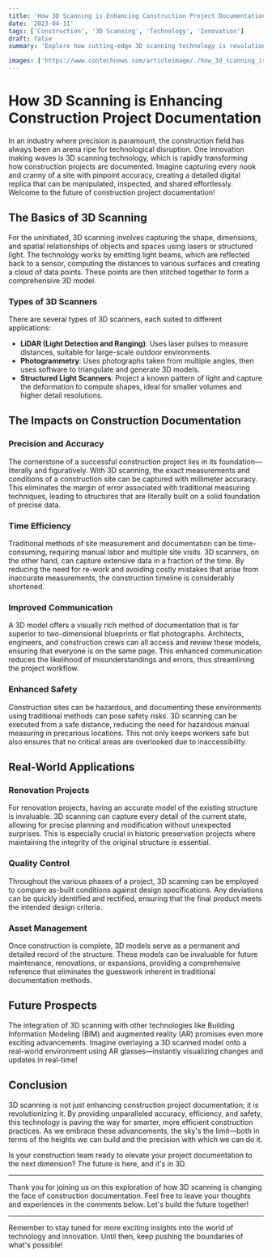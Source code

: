 ```yaml
---
title: 'How 3D Scanning is Enhancing Construction Project Documentation'
date: '2023-04-11'
tags: ['Construction', '3D Scanning', 'Technology', 'Innovation']
draft: false
summary: 'Explore how cutting-edge 3D scanning technology is revolutionizing the way construction projects are documented, making the building process more accurate, efficient, and safe.'

images: ['https://www.contechnews.com/articleimage/./how_3d_scanning_is_enhancing_construction_project_documentation.png']
---
```


# How 3D Scanning is Enhancing Construction Project Documentation

In an industry where precision is paramount, the construction field has always been an arena ripe for technological disruption. One innovation making waves is 3D scanning technology, which is rapidly transforming how construction projects are documented. Imagine capturing every nook and cranny of a site with pinpoint accuracy, creating a detailed digital replica that can be manipulated, inspected, and shared effortlessly. Welcome to the future of construction project documentation!

## The Basics of 3D Scanning

For the uninitiated, 3D scanning involves capturing the shape, dimensions, and spatial relationships of objects and spaces using lasers or structured light. The technology works by emitting light beams, which are reflected back to a sensor, computing the distances to various surfaces and creating a cloud of data points. These points are then stitched together to form a comprehensive 3D model.

### Types of 3D Scanners

There are several types of 3D scanners, each suited to different applications:

- **LiDAR (Light Detection and Ranging)**: Uses laser pulses to measure distances, suitable for large-scale outdoor environments.
- **Photogrammetry**: Uses photographs taken from multiple angles, then uses software to triangulate and generate 3D models.
- **Structured Light Scanners**: Project a known pattern of light and capture the deformation to compute shapes, ideal for smaller volumes and higher detail resolutions.

## The Impacts on Construction Documentation

### Precision and Accuracy

The cornerstone of a successful construction project lies in its foundation—literally and figuratively. With 3D scanning, the exact measurements and conditions of a construction site can be captured with millimeter accuracy. This eliminates the margin of error associated with traditional measuring techniques, leading to structures that are literally built on a solid foundation of precise data.

### Time Efficiency

Traditional methods of site measurement and documentation can be time-consuming, requiring manual labor and multiple site visits. 3D scanners, on the other hand, can capture extensive data in a fraction of the time. By reducing the need for re-work and avoiding costly mistakes that arise from inaccurate measurements, the construction timeline is considerably shortened.

### Improved Communication

A 3D model offers a visually rich method of documentation that is far superior to two-dimensional blueprints or flat photographs. Architects, engineers, and construction crews can all access and review these models, ensuring that everyone is on the same page. This enhanced communication reduces the likelihood of misunderstandings and errors, thus streamlining the project workflow.

### Enhanced Safety

Construction sites can be hazardous, and documenting these environments using traditional methods can pose safety risks. 3D scanning can be executed from a safe distance, reducing the need for hazardous manual measuring in precarious locations. This not only keeps workers safe but also ensures that no critical areas are overlooked due to inaccessibility.

## Real-World Applications

### Renovation Projects

For renovation projects, having an accurate model of the existing structure is invaluable. 3D scanning can capture every detail of the current state, allowing for precise planning and modification without unexpected surprises. This is especially crucial in historic preservation projects where maintaining the integrity of the original structure is essential.

### Quality Control

Throughout the various phases of a project, 3D scanning can be employed to compare as-built conditions against design specifications. Any deviations can be quickly identified and rectified, ensuring that the final product meets the intended design criteria.

### Asset Management

Once construction is complete, 3D models serve as a permanent and detailed record of the structure. These models can be invaluable for future maintenance, renovations, or expansions, providing a comprehensive reference that eliminates the guesswork inherent in traditional documentation methods.

## Future Prospects

The integration of 3D scanning with other technologies like Building Information Modeling (BIM) and augmented reality (AR) promises even more exciting advancements. Imagine overlaying a 3D scanned model onto a real-world environment using AR glasses—instantly visualizing changes and updates in real-time!

## Conclusion

3D scanning is not just enhancing construction project documentation; it is revolutionizing it. By providing unparalleled accuracy, efficiency, and safety, this technology is paving the way for smarter, more efficient construction practices. As we embrace these advancements, the sky's the limit—both in terms of the heights we can build and the precision with which we can do it.

Is your construction team ready to elevate your project documentation to the next dimension? The future is here, and it's in 3D.

---

Thank you for joining us on this exploration of how 3D scanning is changing the face of construction documentation. Feel free to leave your thoughts and experiences in the comments below. Let's build the future together!

---

Remember to stay tuned for more exciting insights into the world of technology and innovation. Until then, keep pushing the boundaries of what's possible!